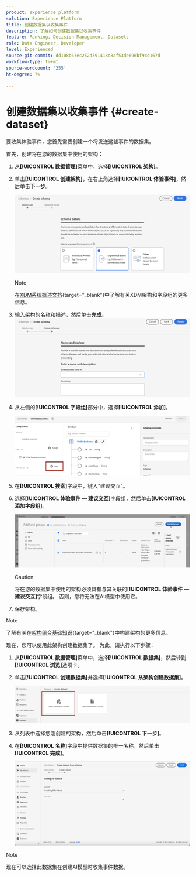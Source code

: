 ```yaml
---
product: experience platform
solution: Experience Platform
title: 创建数据集以收集事件
description: 了解如何创建数据集以收集事件
feature: Ranking, Decision Management, Datasets
role: Data Engineer, Developer
level: Experienced
source-git-commit: dd108b67ec252d391418d8af53de696bf9cd167d
workflow-type: tm+mt
source-wordcount: '255'
ht-degree: 7%

---
```


# 创建数据集以收集事件 {#create-dataset}

要收集体验事件，您首先需要创建一个将发送这些事件的数据集。

首先，创建将在您的数据集中使用的架构：

1. 从&#x200B;**[!UICONTROL 数据管理]**&#x200B;菜单中，选择&#x200B;**[!UICONTROL 架构]**。

1. 单击&#x200B;**[!UICONTROL 创建架构]**，在右上角选择&#x200B;**[!UICONTROL 体验事件]**，然后单击&#x200B;**下一步**。

   ![](../../offers/assets/ai-ranking-xdm-event.png)

   >[!NOTE]
   >
   >在[XDM系统概述文档](https://experienceleague.adobe.com/docs/experience-platform/xdm/home.html){target="_blank"}中了解有关XDM架构和字段组的更多信息。

1. 输入架构的名称和描述，然后单击&#x200B;**完成**。
   ![](../../offers/assets/ai-ranking-xdm-event-2.png)

1. 从左侧的&#x200B;**[!UICONTROL 字段组]**&#x200B;部分中，选择&#x200B;**[!UICONTROL 添加]**。

   ![](../../offers/assets/ai-ranking-fields-groups.png)

1. 在&#x200B;**[!UICONTROL 搜索]**&#x200B;字段中，键入“建议交互”。

1. 选择&#x200B;**[!UICONTROL 体验事件 — 建议交互]**&#x200B;字段组，然后单击&#x200B;**[!UICONTROL 添加字段组]**。

   ![](../../offers/assets/ai-ranking-add-field-group.png)

   >[!CAUTION]
   >
   >将在您的数据集中使用的架构必须具有与其关联的&#x200B;**[!UICONTROL 体验事件 — 建议交互]**&#x200B;字段组。 否则，您将无法在AI模型中使用它。

1. 保存架构。

>[!NOTE]
>
>了解有关在[架构组合基础知识](https://experienceleague.adobe.com/docs/experience-platform/xdm/schema/composition.html#understanding-schemas){target="_blank"}中构建架构的更多信息。

现在，您可以使用此架构创建数据集了。 为此，请执行以下步骤：

1. 从&#x200B;**[!UICONTROL 数据管理]**&#x200B;菜单中，选择&#x200B;**[!UICONTROL 数据集]**，然后转到&#x200B;**[!UICONTROL 浏览]**&#x200B;选项卡。

1. 单击&#x200B;**[!UICONTROL 创建数据集]**&#x200B;并选择&#x200B;**[!UICONTROL 从架构创建数据集]**。

   ![](../../offers/assets/ai-ranking-create-dataset-from-schema.png)

1. 从列表中选择您刚创建的架构，然后单击&#x200B;**[!UICONTROL 下一步]**。

1. 在&#x200B;**[!UICONTROL 名称]**&#x200B;字段中提供数据集的唯一名称，然后单击&#x200B;**[!UICONTROL 完成]**。

   ![](../../offers/assets/ai-ranking-dataset-name.png)

>[!NOTE]
>
>现在可以选择此数据集在创建AI模型<!--add link to Creat AI models section-->时收集事件数据。
